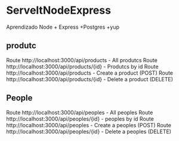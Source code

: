 # ServeltNodeExpress
Aprendizado Node + Express +Postgres +yup
## produtc
Route http://localhost:3000/api/products  - All produtcs
Route http://localhost:3000/api/products/{id}  - Produtcs by id
Route http://localhost:3000/api/products  - Create a product (POST)
Route http://localhost:3000/api/products/{id}   - Delete a product (DELETE)


## People
Route http://localhost:3000/api/peoples  - All peoples
Route http://localhost:3000/api/peoples/{id}  - peoples by id
Route http://localhost:3000/api/peoples  - Create a peoples (POST)
Route http://localhost:3000/api/peoples/{id} - Delete a peoples (DELETE)

